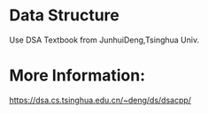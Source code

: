 # Data Structure
 Use DSA Textbook from JunhuiDeng,Tsinghua Univ.

# More Information:

 https://dsa.cs.tsinghua.edu.cn/~deng/ds/dsacpp/
